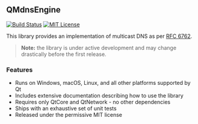 ## QMdnsEngine

[![Build Status](https://ci.quickmediasolutions.com/job/qmdnsengine/badge/icon)](https://ci.quickmediasolutions.com/job/qmdnsengine/)
[![MIT License](http://img.shields.io/badge/license-MIT-blue.svg?style=flat)](http://opensource.org/licenses/MIT)

This library provides an implementation of multicast DNS as per [RFC 6762](https://tools.ietf.org/html/rfc6762).

> **Note:** the library is under active development and may change drastically before the first release.

### Features

- Runs on Windows, macOS, Linux, and all other platforms supported by Qt
- Includes extensive documentation describing how to use the library
- Requires only QtCore and QtNetwork - no other dependencies
- Ships with an exhaustive set of unit tests 
- Released under the permissive MIT license
